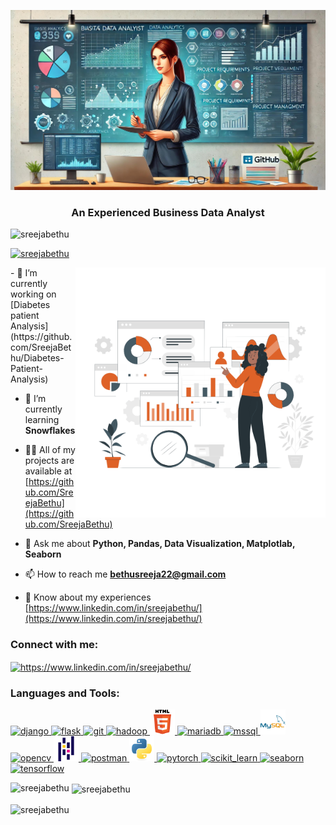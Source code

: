 ![MasterHead](https://github.com/SreejaBethu/SreejaBethu.github.io/blob/main/Github_banner_business_data_analyst.jpg)

<h3 align="center">An Experienced Business Data Analyst</h3>

 <p align="left"> <img src="https://komarev.com/ghpvc/?username=sreejabethu&label=Profile%20views&color=0e75b6&style=flat" alt="sreejabethu" /> </p> <p align="left"> <a href="https://github.com/ryo-ma/github-profile-trophy"><img src="https://github-profile-trophy.vercel.app/?username=sreejabethu" alt="sreejabethu" /></a> </p>
<img align="right" alt="Coding" width="400" src="https://github.com/SreejaBethu/SreejaBethu.github.io/blob/main/Data%20analysis.gif"/> 
- 🔭 I’m currently working on [Diabetes patient Analysis](https://github.com/SreejaBethu/Diabetes-Patient-Analysis)

- 🌱 I’m currently learning **Snowflakes**

- 👨‍💻 All of my projects are available at [https://github.com/SreejaBethu](https://github.com/SreejaBethu)

- 💬 Ask me about **Python, Pandas, Data Visualization, Matplotlab, Seaborn**

- 📫 How to reach me **bethusreeja22@gmail.com**

- 📄 Know about my experiences [https://www.linkedin.com/in/sreejabethu/](https://www.linkedin.com/in/sreejabethu/)

<h3 align="left">Connect with me:</h3>
<p align="left">
<a href="https://linkedin.com/in/https://www.linkedin.com/in/sreejabethu/" target="blank"><img align="center" src="https://raw.githubusercontent.com/rahuldkjain/github-profile-readme-generator/master/src/images/icons/Social/linked-in-alt.svg" alt="https://www.linkedin.com/in/sreejabethu/" height="30" width="40" /></a>
</p>

<h3 align="left">Languages and Tools:</h3>
<p align="left"> <a href="https://www.djangoproject.com/" target="_blank" rel="noreferrer"> <img src="https://cdn.worldvectorlogo.com/logos/django.svg" alt="django" width="40" height="40"/> </a> 
  <a href="https://flask.palletsprojects.com/" target="_blank" rel="noreferrer"> <img src="https://www.vectorlogo.zone/logos/pocoo_flask/pocoo_flask-icon.svg" alt="flask" width="40" height="40"/> </a> 
  <a href="https://git-scm.com/" target="_blank" rel="noreferrer"> <img src="https://www.vectorlogo.zone/logos/git-scm/git-scm-icon.svg" alt="git" width="40" height="40"/> </a> 
  <a href="https://hadoop.apache.org/" target="_blank" rel="noreferrer"> <img src="https://www.vectorlogo.zone/logos/apache_hadoop/apache_hadoop-icon.svg" alt="hadoop" width="40" height="40"/> </a> 
  <a href="https://www.w3.org/html/" target="_blank" rel="noreferrer"> <img src="https://raw.githubusercontent.com/devicons/devicon/master/icons/html5/html5-original-wordmark.svg" alt="html5" width="40" height="40"/> </a> 
  <a href="https://mariadb.org/" target="_blank" rel="noreferrer"> <img src="https://www.vectorlogo.zone/logos/mariadb/mariadb-icon.svg" alt="mariadb" width="40" height="40"/> </a> 
  <a href="https://www.microsoft.com/en-us/sql-server" target="_blank" rel="noreferrer"> <img src="https://www.svgrepo.com/show/303229/microsoft-sql-server-logo.svg" alt="mssql" width="40" height="40"/> </a> 
  <a href="https://www.mysql.com/" target="_blank" rel="noreferrer"> <img src="https://raw.githubusercontent.com/devicons/devicon/master/icons/mysql/mysql-original-wordmark.svg" alt="mysql" width="40" height="40"/> </a> 
  <a href="https://opencv.org/" target="_blank" rel="noreferrer"> <img src="https://www.vectorlogo.zone/logos/opencv/opencv-icon.svg" alt="opencv" width="40" height="40"/> </a> 
  <a href="https://pandas.pydata.org/" target="_blank" rel="noreferrer"> <img src="https://raw.githubusercontent.com/devicons/devicon/2ae2a900d2f041da66e950e4d48052658d850630/icons/pandas/pandas-original.svg" alt="pandas" width="40" height="40"/> </a> <a href="https://postman.com" target="_blank" rel="noreferrer"> <img src="https://www.vectorlogo.zone/logos/getpostman/getpostman-icon.svg" alt="postman" width="40" height="40"/> </a> <a href="https://www.python.org" target="_blank" rel="noreferrer"> <img src="https://raw.githubusercontent.com/devicons/devicon/master/icons/python/python-original.svg" alt="python" width="40" height="40"/> </a> <a href="https://pytorch.org/" target="_blank" rel="noreferrer"> <img src="https://www.vectorlogo.zone/logos/pytorch/pytorch-icon.svg" alt="pytorch" width="40" height="40"/> </a> <a href="https://scikit-learn.org/" target="_blank" rel="noreferrer"> <img src="https://upload.wikimedia.org/wikipedia/commons/0/05/Scikit_learn_logo_small.svg" alt="scikit_learn" width="40" height="40"/> </a> <a href="https://seaborn.pydata.org/" target="_blank" rel="noreferrer"> <img src="https://seaborn.pydata.org/_images/logo-mark-lightbg.svg" alt="seaborn" width="40" height="40"/> </a> <a href="https://www.tensorflow.org" target="_blank" rel="noreferrer"> <img src="https://www.vectorlogo.zone/logos/tensorflow/tensorflow-icon.svg" alt="tensorflow" width="40" height="40"/> </a> </p>

<p><img align="left" src="https://github-readme-stats.vercel.app/api/top-langs?username=sreejabethu&show_icons=true&locale=en&layout=compact" alt="sreejabethu" /></p>

<p>&nbsp;<img align="center" src="https://github-readme-stats.vercel.app/api?username=sreejabethu&show_icons=true&locale=en" alt="sreejabethu" /></p>

<p><img align="center" src="https://github-readme-streak-stats.herokuapp.com/?user=sreejabethu&" alt="sreejabethu" /></p>
